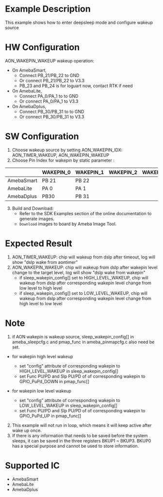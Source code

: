 # Example Description

This example shows how to enter deepsleep mode and configure wakeup source

# HW Configuration
AON_WAKEPIN_WAKEUP wakeup operation:
* On AmebaSmart,
	- Connect PB_21/PB_22 to GND
	- Or connect PB_21/PB_22 to V3.3
	- PB_23 and PB_24 is for loguart now, contact RTK if need
* On AmebaLite,
	- Connect PA_0/PA_1 to to GND
	- Or connect PA_0/PA_1 to V3.3
* On AmebaDplus,
	- Connect PB_30/PB_31 to to GND
	- Or connect PB_30/PB_31 to V3.3

# SW Configuration

1. Choose wakeup source by setting AON_WAKEPIN_IDX: AON_TIMER_WAKEUP, AON_WAKEPIN_WAKEUP
2. Choose Pin Index for wakepin by static parameter :

|    | WAKEPIN_0   | WAKEPIN_1   | WAKEPIN_2 | WAKEPIN_3|
| ----- | ----- | ----- |----- | ----- |
| AmebaSmart | PB 21 | PB 22 | | |
| AmebaLite | PA 0 | PA 1 | | |
| AmebaDplus| PB30 | PB 31 | | |

3. Build and Download:
   * Refer to the SDK Examples section of the online documentation to generate images.
   * `Download` images to board by Ameba Image Tool.

# Expected Result

1. AON_TIMER_WAKEUP: chip will wakeup from dslp after timeout, log will show "dslp wake from aontimer"
2. AON_WAKEPIN_WAKEUP: chip will wakeup from dslp after wakepin level change to the target level, log will show "dslp wake from wakepin"
	- if sleep_wakepin_config[] set to HIGH_LEVEL_WAKEUP, chip will wakeup from dslp after corresponding wakepin level change from low level to high level
	- if sleep_wakepin_config[] set to LOW_LEVEL_WAKEUP, chip will wakeup from dslp after corresponding wakepin level change from high level to low level

# Note

1. if AON wakepin is wakeup source, sleep_wakepin_config[] in ameba_sleepcfg.c and pmap_func in ameba_pinmapcfg.c also need be set.
  - for wakepin high level wakeup

  	* set "config" attribute of corresponding wakepin to HIGH_LEVEL_WAKEUP in sleep_wakepin_config[]
  	* set Func PU/PD and Slp PU/PD of of corresponding wakepin to GPIO_PuPd_DOWN in pmap_func[]
  - for wakepin low level wakeup

  	* set "config" attribute of corresponding wakepin to LOW_LEVEL_WAKEUP in sleep_wakepin_config[]
  	* set Func PU/PD and Slp PU/PD of of corresponding wakepin to GPIO_PuPd_UP in pmap_func[]
2. This example will not run in loop, which means it will keep active after wake up once.
3. If there is any information that needs to be saved before the system sleeps, it can be saved in the three registers BKUP1 ~ BKUP3. BKUP0 has a special purpose and cannot be used to store information.

# Supported IC

* AmebaSmart
* AmebaLite
* AmebaDplus


